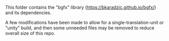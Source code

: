 This folder contains the "bgfx" library (https://bkaradzic.github.io/bgfx/) and its dependencies.

A few modifications have been made to allow for a single-translation-unit or "unity" build,
and then some unneeded files may be removed to reduce overall size of this repo.
